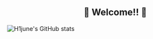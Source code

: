 <div align="center">  
  <h2>
    🎉 Welcome!! 🎉
  </h2>
</div>

![H1june's GitHub stats](https://github-readme-stats.vercel.app/api?username=H1june&bg_color=DEG,ddddff,e5ddff,eeddff,f6ddff,ffddff,ffddf6,ffddee,ffdde5&title_color=000000&text_color=000000&hide_border=true)

<!---
H1june/H1june is a ✨ special ✨ repository because its `README.md` (this file) appears on your GitHub profile.
You can click the Preview link to take a look at your changes.
--->
